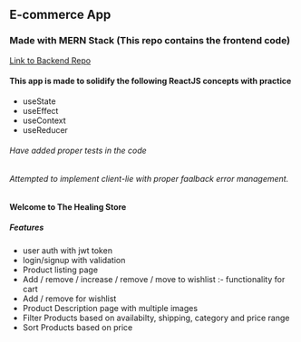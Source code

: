 ## E-commerce App

### Made with MERN Stack (This repo contains the frontend code)

[Link to Backend Repo](https://github.com/theshivamverma/e-commerce-backend)

#### This app is made to solidify the following ReactJS concepts with practice

- useState
- useEffect
- useContext
- useReducer

###### Have added proper tests in the code
###### Attempted to implement client-lie with proper faalback error management.


#### Welcome to The Healing Store
 
##### Features
- user auth with jwt token
- login/signup with validation
- Product listing page
- Add / remove / increase / remove / move to wishlist :- functionality for cart
- Add / remove for wishlist
- Product Description page with multiple images
- Filter Products based on availabilty, shipping, category and price range
- Sort Products based on price